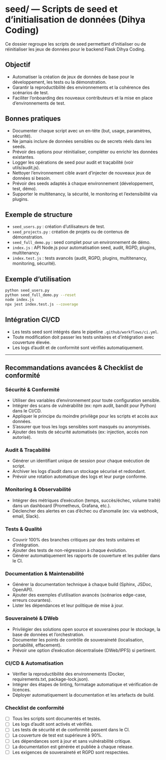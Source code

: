 # seed/ — Scripts de seed et d’initialisation de données (Dihya Coding)

Ce dossier regroupe les scripts de seed permettant d’initialiser ou de réinitialiser les jeux de données pour le backend Flask Dihya Coding.

## Objectif

- Automatiser la création de jeux de données de base pour le développement, les tests ou la démonstration.
- Garantir la reproductibilité des environnements et la cohérence des scénarios de test.
- Faciliter l’onboarding des nouveaux contributeurs et la mise en place d’environnements de test.

## Bonnes pratiques

- Documenter chaque script avec un en-tête (but, usage, paramètres, sécurité).
- Ne jamais inclure de données sensibles ou de secrets réels dans les seeds.
- Prévoir des options pour réinitialiser, compléter ou enrichir les données existantes.
- Logger les opérations de seed pour audit et traçabilité (voir utils/audit.js).
- Nettoyer l’environnement cible avant d’injecter de nouveaux jeux de données si besoin.
- Prévoir des seeds adaptés à chaque environnement (développement, test, démo).
- Supporter le multitenancy, la sécurité, le monitoring et l’extensibilité via plugins.

## Exemple de structure

- `seed_users.py` : création d’utilisateurs de test.
- `seed_projects.py` : création de projets ou de contenus de démonstration.
- `seed_full_demo.py` : seed complet pour un environnement de démo.
- `index.js` : API Node.js pour automatisation seed, audit, RGPD, plugins, multitenancy.
- `index.test.js` : tests avancés (audit, RGPD, plugins, multitenancy, monitoring, sécurité).

## Exemple d’utilisation

```bash
python seed_users.py
python seed_full_demo.py --reset
node index.js
npx jest index.test.js --coverage
```

## Intégration CI/CD

- Les tests seed sont intégrés dans le pipeline `.github/workflows/ci.yml`.
- Toute modification doit passer les tests unitaires et d’intégration avec couverture élevée.
- Les logs d’audit et de conformité sont vérifiés automatiquement.

---

## Recommandations avancées & Checklist de conformité

### Sécurité & Conformité
- Utiliser des variables d’environnement pour toute configuration sensible.
- Intégrer des scans de vulnérabilité (ex: npm audit, bandit pour Python) dans le CI/CD.
- Appliquer le principe du moindre privilège pour les scripts et accès aux données.
- S’assurer que tous les logs sensibles sont masqués ou anonymisés.
- Ajouter des tests de sécurité automatisés (ex: injection, accès non autorisé).

### Audit & Traçabilité
- Générer un identifiant unique de session pour chaque exécution de script.
- Archiver les logs d’audit dans un stockage sécurisé et redondant.
- Prévoir une rotation automatique des logs et leur purge conforme.

### Monitoring & Observabilité
- Intégrer des métriques d’exécution (temps, succès/échec, volume traité) dans un dashboard (Prometheus, Grafana, etc.).
- Déclencher des alertes en cas d’échec ou d’anomalie (ex: via webhook, email, Slack).

### Tests & Qualité
- Couvrir 100% des branches critiques par des tests unitaires et d’intégration.
- Ajouter des tests de non-régression à chaque évolution.
- Générer automatiquement les rapports de couverture et les publier dans le CI.

### Documentation & Maintenabilité
- Générer la documentation technique à chaque build (Sphinx, JSDoc, OpenAPI).
- Ajouter des exemples d’utilisation avancés (scénarios edge-case, erreurs courantes).
- Lister les dépendances et leur politique de mise à jour.

### Souveraineté & DWeb
- Privilégier des solutions open source et souveraines pour le stockage, la base de données et l’orchestration.
- Documenter les points de contrôle de souveraineté (localisation, portabilité, effacement).
- Prévoir une option d’exécution décentralisée (DWeb/IPFS) si pertinent.

### CI/CD & Automatisation
- Vérifier la reproductibilité des environnements (Docker, requirements.txt, package-lock.json).
- Intégrer des étapes de linting, formatage automatique et vérification de licences.
- Déployer automatiquement la documentation et les artefacts de build.

### Checklist de conformité
- [ ] Tous les scripts sont documentés et testés.
- [ ] Les logs d’audit sont activés et vérifiés.
- [ ] Les tests de sécurité et de conformité passent dans le CI.
- [ ] La couverture de test est supérieure à 90%.
- [ ] Les dépendances sont à jour et sans vulnérabilité critique.
- [ ] La documentation est générée et publiée à chaque release.
- [ ] Les exigences de souveraineté et RGPD sont respectées.
